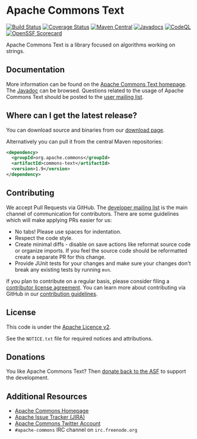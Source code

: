 <!---
 Licensed to the Apache Software Foundation (ASF) under one or more
 contributor license agreements.  See the NOTICE file distributed with
 this work for additional information regarding copyright ownership.
 The ASF licenses this file to You under the Apache License, Version 2.0
 (the "License"); you may not use this file except in compliance with
 the License.  You may obtain a copy of the License at

      http://www.apache.org/licenses/LICENSE-2.0

 Unless required by applicable law or agreed to in writing, software
 distributed under the License is distributed on an "AS IS" BASIS,
 WITHOUT WARRANTIES OR CONDITIONS OF ANY KIND, either express or implied.
 See the License for the specific language governing permissions and
 limitations under the License.
-->
<!---
 +======================================================================+
 |****                                                              ****|
 |****      THIS FILE IS GENERATED BY THE COMMONS BUILD PLUGIN      ****|
 |****                    DO NOT EDIT DIRECTLY                      ****|
 |****                                                              ****|
 +======================================================================+
 | TEMPLATE FILE: readme-md-template.md                                 |
 | commons-build-plugin/trunk/src/main/resources/commons-xdoc-templates |
 +======================================================================+
 |                                                                      |
 | 1) Re-generate using: mvn commons-build:readme-md                    |
 |                                                                      |
 | 2) Set the following properties in the component's pom:              |
 |    - commons.componentid (required, alphabetic, lower case)          |
 |    - commons.release.version (required)                              |
 |                                                                      |
 | 3) Example Properties                                                |
 |                                                                      |
 |  <properties>                                                        |
 |    <commons.componentid>math</commons.componentid>                   |
 |    <commons.release.version>1.2</commons.release.version>            |
 |  </properties>                                                       |
 |                                                                      |
 +======================================================================+
--->
Apache Commons Text
===================

[![Build Status](https://travis-ci.org/apache/commons-text.svg)](https://travis-ci.org/apache/commons-text)
[![Coverage Status](https://codecov.io/gh/apache/commons-text/branch/master/graph/badge.svg)](https://app.codecov.io/gh/apache/commons-text/branch/master)
[![Maven Central](https://maven-badges.herokuapp.com/maven-central/org.apache.commons/commons-text/badge.svg?gav=true)](https://maven-badges.herokuapp.com/maven-central/org.apache.commons/commons-text/?gav=true)
[![Javadocs](https://javadoc.io/badge/org.apache.commons/commons-text/1.9.svg)](https://javadoc.io/doc/org.apache.commons/commons-text/1.9)
[![CodeQL](https://github.com/apache/commons-text/workflows/CodeQL/badge.svg)](https://github.com/apache/commons-text/actions/workflows/codeql-analysis.yml?query=workflow%3ACodeQL)
[![OpenSSF Scorecard](https://api.securityscorecards.dev/projects/github.com/apache/commons-text/badge)](https://api.securityscorecards.dev/projects/github.com/apache/commons-text)

Apache Commons Text is a library focused on algorithms working on strings.

Documentation
-------------

More information can be found on the [Apache Commons Text homepage](https://commons.apache.org/proper/commons-text).
The [Javadoc](https://commons.apache.org/proper/commons-text/apidocs) can be browsed.
Questions related to the usage of Apache Commons Text should be posted to the [user mailing list][ml].

Where can I get the latest release?
-----------------------------------
You can download source and binaries from our [download page](https://commons.apache.org/proper/commons-text/download_text.cgi).

Alternatively you can pull it from the central Maven repositories:

```xml
<dependency>
  <groupId>org.apache.commons</groupId>
  <artifactId>commons-text</artifactId>
  <version>1.9</version>
</dependency>
```

Contributing
------------

We accept Pull Requests via GitHub. The [developer mailing list][ml] is the main channel of communication for contributors.
There are some guidelines which will make applying PRs easier for us:
+ No tabs! Please use spaces for indentation.
+ Respect the code style.
+ Create minimal diffs - disable on save actions like reformat source code or organize imports. If you feel the source code should be reformatted create a separate PR for this change.
+ Provide JUnit tests for your changes and make sure your changes don't break any existing tests by running ```mvn```.

If you plan to contribute on a regular basis, please consider filing a [contributor license agreement](https://www.apache.org/licenses/#clas).
You can learn more about contributing via GitHub in our [contribution guidelines](CONTRIBUTING.md).

License
-------
This code is under the [Apache Licence v2](https://www.apache.org/licenses/LICENSE-2.0).

See the `NOTICE.txt` file for required notices and attributions.

Donations
---------
You like Apache Commons Text? Then [donate back to the ASF](https://www.apache.org/foundation/contributing.html) to support the development.

Additional Resources
--------------------

+ [Apache Commons Homepage](https://commons.apache.org/)
+ [Apache Issue Tracker (JIRA)](https://issues.apache.org/jira/browse/TEXT)
+ [Apache Commons Twitter Account](https://twitter.com/ApacheCommons)
+ `#apache-commons` IRC channel on `irc.freenode.org`

[ml]:https://commons.apache.org/mail-lists.html
